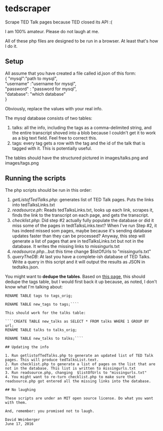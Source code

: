 # tedscraper
Scrape TED Talk pages because TED closed its API :(

I am 100% amateur. Please do not laugh at me.

All of these php files are designed to be run in a browser. At least that's how I do it.

## Setup

All assume that you have created a file called id.json of this form:  
{
"mysql":"path to mysql",  
"username" :"username for mysql",  
"password" : "password for mysql",  
"database": "which database"    
}

Obviously, replace the values with your real info.

The mysql database consists of two tables:

1. talks: all the info, including the tags as a comma-delimited string, and the entire transcript shoved into a blob because I couldn't get it to work as a big text field. Feel free to correct this.
2. tags: every tag gets a row with the tag and the id of the talk that is tagged with it. This is potentially useful.

The tables should have the structured pictured in images/talks.png and images/tags.png

## Running the scripts

The php scripts should be run in this order:

1. *getListofTedTalks.php*: generates list of TED Talk pages. Puts the links into tedTalksLinks.txt
2. *readsource.ph*: Reads tedTalksLinks.txt, looks up each link, scrapes it, finds the link to the transcript on each page, and gets the transcript. 
3. *checklist.php*: Did step #2 actually fully populate the database or did it miss some of the pages in tedtTalksLinks.text? When I've run Step #2, it has indeed missed som pages,  maybe because it's sending database updates faster than they can be processed? Anyway, this step will generate a list of pages that are in tedTalksLinks.txt but not in the database. It writes the missing links to missingurls.txt
4. *readsource.php*...but this time change $listOfUrls to "missingurls.txt"
5. *queryTheDB*: At last you have a complete-ish database of TED Talks. Write a query in this script and it will output the results as JSON in tedtalks.json.

You might want to **dedupe the tables**. Based on [this page](http://www.justin-cook.com/wp/2006/12/12/remove-duplicate-entries-rows-a-mysql-database-table/), this should dedupe the tags table, but I would first back it up because, as noted, I don't know what I'm talking about:

````CREATE TABLE new_tags as SELECT * FROM talks WHERE 1 GROUP BY tag,talkid;  
RENAME TABLE tags to tags_orig; 

RENAME TABLE new_tags to tags;````

This should work for the talks table:

````CREATE TABLE new_talks as SELECT * FROM talks WHERE 1 GROUP BY url;  
RENAME TABLE talks to talks_orig;  

RENAME TABLE new_talks to talks;````

## Updating the info

1. Run getlistofTedTalks.php to generate an updated list of TED Talk pages. This will produce tedTalksList.text.
2. Run checklist.php to generate a list of pages on the list that are not in the database. This list is written to missingurls.txt
3. Run readsource.php, changing  $listOfUrls to "missingurls.txt"
4. You might want to re-turn checklist.php to make sure that readsource.php got entered all the missing links into the database.

## No laughing

These scripts are under an MIT open source license. Do what you want with them.

And, remember: you promised not to laugh.

David Weinberger
June 17, 2016


